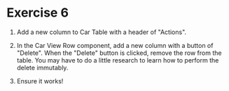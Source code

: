 # Exercise 6

1. Add a new column to Car Table with a header of "Actions".

2. In the Car View Row component, add a new column with a button of "Delete". When the "Delete" button is clicked, remove the row from the table. You may have to do a little research to learn how to perform the delete immutably.

3. Ensure it works!